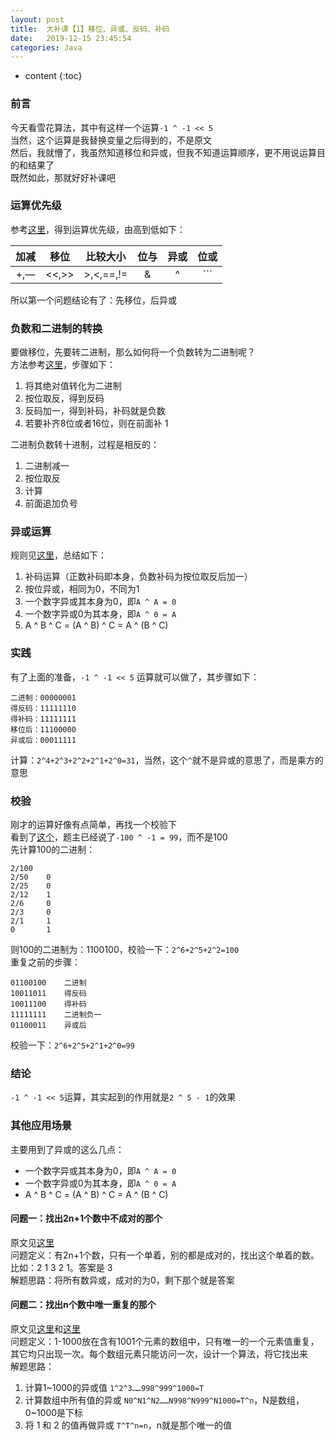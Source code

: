 ```yaml
---
layout: post
title:  大补课【1】移位、异或、反码、补码
date:   2019-12-15 23:45:54
categories: Java
---
```


* content
{:toc}

### 前言

今天看雪花算法，其中有这样一个运算```-1 ^ -1 << 5```  
当然，这个运算是我替换变量之后得到的，不是原文  
然后，我就懵了，我虽然知道移位和异或，但我不知道运算顺序，更不用说运算目的和结果了  
既然如此，那就好好补课吧

### 运算优先级

参考[这里](https://www.cnblogs.com/White-star/p/11475567.html)，得到运算优先级，由高到低如下：

|加减|移位|比较大小|位与|异或|位或|
|:---:|:---:|:---:|:---:|:---:|:---:|
|+,—|<<,>>|>,<,==,!=|&|^|```|```|

所以第一个问题结论有了：先移位，后异或

### 负数和二进制的转换

要做移位，先要转二进制，那么如何将一个负数转为二进制呢？  
方法参考[这里](https://jingyan.baidu.com/article/29697b9106eb52ab21de3c7a.html)，步骤如下：

1. 将其绝对值转化为二进制
2. 按位取反，得到反码
3. 反码加一，得到补码，补码就是负数
4. 若要补齐8位或者16位，则在前面补 1

二进制负数转十进制，过程是相反的：

1. 二进制减一
2. 按位取反
3. 计算
4. 前面追加负号

### 异或运算

规则见[这里](https://blog.csdn.net/romeo12334/article/details/82261319)，总结如下：

1. 补码运算（正数补码即本身，负数补码为按位取反后加一）
2. 按位异或，相同为0，不同为1
3. 一个数字异或其本身为0，即```A ^ A = 0```
4. 一个数字异或0为其本身，即```A ^ 0 = A```
5. A ^ B ^ C = (A ^ B) ^ C = A ^ (B ^ C)

### 实践

有了上面的准备，```-1 ^ -1 << 5``` 运算就可以做了，其步骤如下：

	二进制：00000001
	得反码：11111110
	得补码：11111111
	移位后：11100000
	异或后：00011111
	
计算：```2^4+2^3+2^2+2^1+2^0=31```，当然，这个```^```就不是异或的意思了，而是乘方的意思

### 校验

刚才的运算好像有点简单，再找一个校验下  
看到了[这个](https://bbs.csdn.net/topics/390400306)，题主已经说了```-100 ^ -1 = 99```，而不是100  
先计算100的二进制：

	2/100
	2/50	0
	2/25	0
	2/12	1
	2/6		0
	2/3		0
	2/1		1
	0		1

则100的二进制为：1100100，校验一下：```2^6+2^5+2^2=100```  
重复之前的步骤：

	01100100	二进制
	10011011	得反码
	10011100	得补码
	11111111	二进制负一
	01100011	异或后
	
校验一下：```2^6+2^5+2^1+2^0=99``` 

### 结论

```-1 ^ -1 << 5```运算，其实起到的作用就是```2 ^ 5 - 1```的效果  

### 其他应用场景

主要用到了异或的这么几点：

* 一个数字异或其本身为0，即```A ^ A = 0```
* 一个数字异或0为其本身，即```A ^ 0 = A```
* A ^ B ^ C = (A ^ B) ^ C = A ^ (B ^ C)

#### 问题一：找出2n+1个数中不成对的那个

原文见[这里](https://www.cnblogs.com/kaituorensheng/archive/2013/04/03/2998829.html)  
问题定义：有2n+1个数，只有一个单着，别的都是成对的，找出这个单着的数。比如：2 1 3 2 1。答案是 3  
解题思路：将所有数异或，成对的为0，剩下那个就是答案

#### 问题二：找出n个数中唯一重复的那个

原文见[这里](https://blog.csdn.net/hejun_haitao/article/details/52857474)和[这里](https://blog.csdn.net/wangqianqianya/article/details/81268314)  
问题定义：1-1000放在含有1001个元素的数组中，只有唯一的一个元素值重复，其它均只出现一次。每个数组元素只能访问一次，设计一个算法，将它找出来  
解题思路：
  
1. 计算1~1000的异或值 ```1^2^3……998^999^1000=T```
2. 计算数组中所有值的异或 ```N0^N1^N2……N998^N999^N1000=T^n```，N是数组，0~1000是下标
3. 将 1 和 2 的值再做异或 ```T^T^n=n```，n就是那个唯一的值